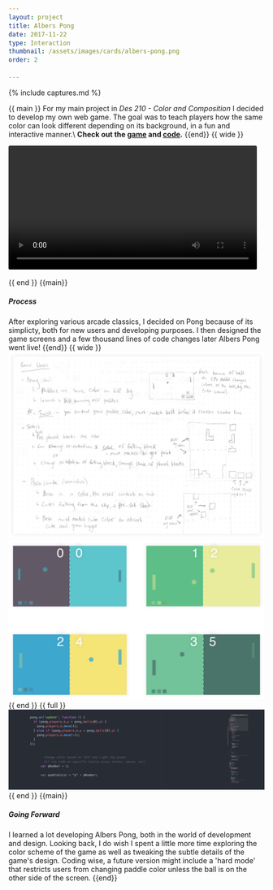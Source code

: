 ```yaml
---
layout: project
title: Albers Pong
date: 2017-11-22
type: Interaction
thumbnail: /assets/images/cards/albers-pong.png
order: 2

---
```

{% include captures.md %}

{{ main }}
For my main project in _Des 210 - Color and Composition_ I decided to develop my own web game. The goal was to teach players how the same color can look different depending on its background, in a fun and interactive manner.\\
**Check out the [game](http://jelias.me/albers-pong) and [code](http://github.com/jelias/albers-pong).**
{{end}}
{{ wide }}

<video width="90%" class="shadow" loop="loop" autoplay style="border-radius: 3px; width: 97%;">
  <source src="/assets/images/projects/albers-pong/gameplay.m4v" type="video/mp4" />
  <source src="/assets/images/projects/albers-pong/gameplay.webm" type="video/webm" />
  Your browser does not support HTML5 video.
</video>

{{ end }}
{{main}}
##### Process

After exploring various arcade classics, I decided on Pong because of its simplicty, both for new users and developing purposes. I then designed the game screens and a few thousand lines of code changes later Albers Pong went live!
{{end}}
{{ wide }}
![Brainstorming game ideas](/assets/images/projects/albers-pong/brainstorm.png)
![Original game screens](/assets/images/projects/albers-pong/game-screens.png)
{{ end }}
{{ full }}
![Main code of the game](/assets/images/projects/albers-pong/code.png)
{{ end }}
{{main}}
##### Going Forward
I learned a lot developing Albers Pong, both in the world of development and design. Looking back, I do wish I spent a little more time exploring the color scheme of the game as well as tweaking the subtle details of the game's design.  Coding wise, a future version might include a 'hard mode' that restricts users from changing paddle color unless the ball is on the other side of the screen.
{{end}}